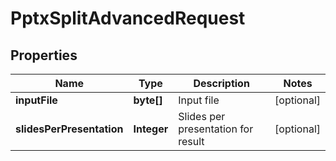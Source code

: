 
# PptxSplitAdvancedRequest

## Properties
Name | Type | Description | Notes
------------ | ------------- | ------------- | -------------
**inputFile** | **byte[]** | Input file |  [optional]
**slidesPerPresentation** | **Integer** | Slides per presentation for result |  [optional]



